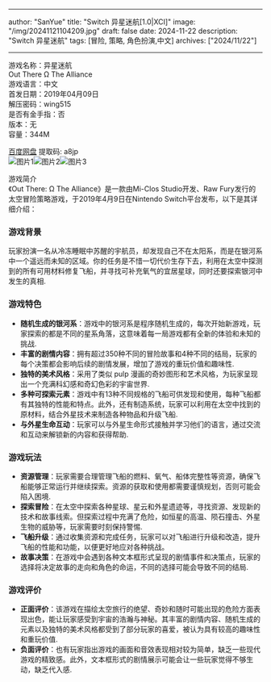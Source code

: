 
---
author: "SanYue"
title: "Switch 异星迷航[1.0|XCI]"
image: "/img/20241121104209.jpg"
draft: false
date: 2024-11-22
description: "Switch 异星迷航"
tags: [冒险, 策略, 角色扮演,中文]
archives: ["2024/11/22"]

---

游戏名称：异星迷航   
Out There Ω The Alliance    
游戏语言：中文  
首发日期：2019年04月09日  
解压密码：wing515  
是否有金手指：否  
版本：无   
容量：344M

[百度网盘](https://pan.baidu.com/s/1j2h_ce3XwEkW3PJ7Sm9LGQ) 提取码: a8jp  
![图片1](/img/124560.jpg)![图片2](/img/9ad7fd.jpg)![图片3](/img/840dd8.jpg)  

游戏简介  
《Out There: Ω The Alliance》是一款由Mi-Clos Studio开发、Raw Fury发行的太空冒险策略游戏，于2019年4月9日在Nintendo Switch平台发布，以下是其详细介绍：

### 游戏背景
玩家扮演一名从冷冻睡眠中苏醒的宇航员，却发现自己不在太阳系，而是在银河系中一个遥远而未知的区域。你的任务是不惜一切代价生存下去，利用在太空中探测到的所有可用材料修复飞船，并寻找可补充氧气的宜居星球，同时还要探索银河中发生的真相.

### 游戏特色
- **随机生成的银河系**：游戏中的银河系是程序随机生成的，每次开始新游戏，玩家探索的都是不同的星系角落，这意味着每一局游戏都有全新的体验和未知的挑战.
- **丰富的剧情内容**：拥有超过350种不同的冒险故事和4种不同的结局，玩家的每个决策都会影响后续的剧情发展，增加了游戏的重玩价值和趣味性.
- **独特的美术风格**：采用了类似 pulp 漫画的奇妙图形和艺术风格，为玩家呈现出一个充满科幻感和奇幻色彩的宇宙世界.
- **多种可探索元素**：游戏中有13种不同规格的飞船可供发现和使用，每种飞船都有其独特的性能和特点。此外，还有制造系统，玩家可以利用在太空中找到的原材料，结合外星技术来制造各种物品和升级飞船.
- **与外星生命互动**：玩家可以与外星生命形式接触并学习他们的语言，通过交流和互动来解锁新的内容和获得帮助.

### 游戏玩法
- **资源管理**：玩家需要合理管理飞船的燃料、氧气、船体完整性等资源，确保飞船能够正常运行并继续探索。资源的获取和使用都需要谨慎规划，否则可能会陷入困境.
- **探索冒险**：在太空中探索各种星球、星云和外星遗迹等，寻找资源、发现新的技术和故事线索。但探索过程中充满了危险，如恒星的高温、陨石撞击、外星生物的威胁等，玩家需要时刻保持警惕.
- **飞船升级**：通过收集资源和完成任务，玩家可以对飞船进行升级和改造，提升飞船的性能和功能，以便更好地应对各种挑战。
- **故事决策**：在游戏中会遇到各种文本框形式呈现的剧情事件和决策点，玩家的选择将决定故事的走向和角色的命运，不同的选择可能会导致不同的结局.

### 游戏评价
- **正面评价**：该游戏在描绘太空旅行的绝望、奇妙和随时可能出现的危险方面表现出色，能让玩家感受到宇宙的浩瀚与神秘。其丰富的剧情内容、随机生成的元素以及独特的美术风格都受到了部分玩家的喜爱，被认为具有较高的趣味性和重玩价值.
- **负面评价**：也有玩家指出游戏的画面和音效表现相对较为简单，缺乏一些现代游戏的精致感。此外，文本框形式的剧情展示可能会让一些玩家觉得不够生动，缺乏代入感.
 
